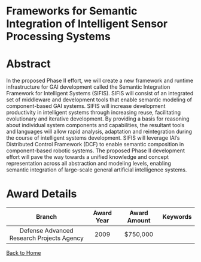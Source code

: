 
Frameworks for Semantic Integration of Intelligent Sensor Processing Systems
============================================================================

# Abstract


In the proposed Phase II effort, we will create a new framework and runtime infrastructure for GAI development called the Semantic Integration Framework for Intelligent Systems (SIFIS).  SIFIS will consist of an integrated set of middleware and development tools that enable semantic modeling of component-based GAI systems.  SIFIS will increase development productivity in intelligent systems through increasing reuse, facilitating evolutionary and iterative development.  By providing a basis for reasoning about individual system components and capabilities, the resultant tools and languages will allow rapid analysis, adaptation and reintegration during the course of intelligent systems development. SIFIS will leverage IAI’s Distributed Control Framework (DCF) to enable semantic composition in component-based robotic systems.  The proposed Phase II development effort will pave the way towards a unified knowledge and concept representation across all abstraction and modeling levels, enabling semantic integration of large-scale general artificial intelligence systems.  

# Award Details

|Branch|Award Year|Award Amount|Keywords|
| :---: | :---: | :---: | :---: |
|Defense Advanced Research Projects Agency|2009|$750,000||
  
  


[Back to Home](https://github.com/chrischow/dod_sbir_awards#92)